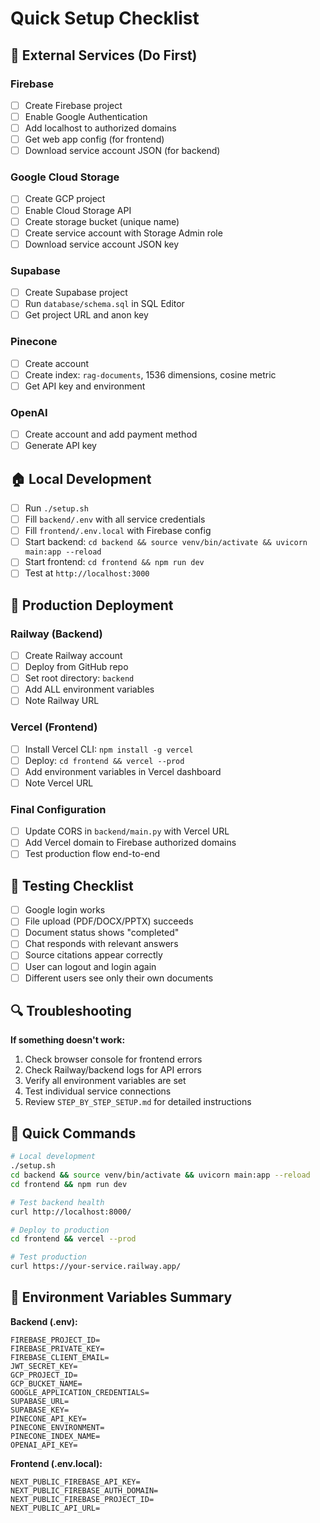 # Quick Setup Checklist

## 🔧 External Services (Do First)

### Firebase
- [ ] Create Firebase project
- [ ] Enable Google Authentication  
- [ ] Add localhost to authorized domains
- [ ] Get web app config (for frontend)
- [ ] Download service account JSON (for backend)

### Google Cloud Storage
- [ ] Create GCP project
- [ ] Enable Cloud Storage API
- [ ] Create storage bucket (unique name)
- [ ] Create service account with Storage Admin role
- [ ] Download service account JSON key

### Supabase
- [ ] Create Supabase project
- [ ] Run `database/schema.sql` in SQL Editor
- [ ] Get project URL and anon key

### Pinecone
- [ ] Create account
- [ ] Create index: `rag-documents`, 1536 dimensions, cosine metric
- [ ] Get API key and environment

### OpenAI
- [ ] Create account and add payment method
- [ ] Generate API key

## 🏠 Local Development

- [ ] Run `./setup.sh`
- [ ] Fill `backend/.env` with all service credentials
- [ ] Fill `frontend/.env.local` with Firebase config
- [ ] Start backend: `cd backend && source venv/bin/activate && uvicorn main:app --reload`
- [ ] Start frontend: `cd frontend && npm run dev`
- [ ] Test at `http://localhost:3000`

## 🚀 Production Deployment

### Railway (Backend)
- [ ] Create Railway account
- [ ] Deploy from GitHub repo
- [ ] Set root directory: `backend`
- [ ] Add ALL environment variables
- [ ] Note Railway URL

### Vercel (Frontend)
- [ ] Install Vercel CLI: `npm install -g vercel`
- [ ] Deploy: `cd frontend && vercel --prod`
- [ ] Add environment variables in Vercel dashboard
- [ ] Note Vercel URL

### Final Configuration
- [ ] Update CORS in `backend/main.py` with Vercel URL
- [ ] Add Vercel domain to Firebase authorized domains
- [ ] Test production flow end-to-end

## 🧪 Testing Checklist

- [ ] Google login works
- [ ] File upload (PDF/DOCX/PPTX) succeeds
- [ ] Document status shows "completed"
- [ ] Chat responds with relevant answers
- [ ] Source citations appear correctly
- [ ] User can logout and login again
- [ ] Different users see only their own documents

## 🔍 Troubleshooting

**If something doesn't work:**
1. Check browser console for frontend errors
2. Check Railway/backend logs for API errors  
3. Verify all environment variables are set
4. Test individual service connections
5. Review `STEP_BY_STEP_SETUP.md` for detailed instructions

## 📱 Quick Commands

```bash
# Local development
./setup.sh
cd backend && source venv/bin/activate && uvicorn main:app --reload
cd frontend && npm run dev

# Test backend health
curl http://localhost:8000/

# Deploy to production
cd frontend && vercel --prod

# Test production
curl https://your-service.railway.app/
```

## 🎯 Environment Variables Summary

**Backend (.env):**
```
FIREBASE_PROJECT_ID=
FIREBASE_PRIVATE_KEY=
FIREBASE_CLIENT_EMAIL=
JWT_SECRET_KEY=
GCP_PROJECT_ID=
GCP_BUCKET_NAME=
GOOGLE_APPLICATION_CREDENTIALS=
SUPABASE_URL=
SUPABASE_KEY=
PINECONE_API_KEY=
PINECONE_ENVIRONMENT=
PINECONE_INDEX_NAME=
OPENAI_API_KEY=
```

**Frontend (.env.local):**
```
NEXT_PUBLIC_FIREBASE_API_KEY=
NEXT_PUBLIC_FIREBASE_AUTH_DOMAIN=
NEXT_PUBLIC_FIREBASE_PROJECT_ID=
NEXT_PUBLIC_API_URL=
```